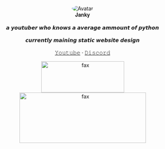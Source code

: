 <p align="center"> 
</p>
<p align="center">
  <p align="center">
  <img src="https://cdn.discordapp.com/attachments/738243069115105291/772872207733882880/38.gif" alt="Avatar" style="border-radius: 75%;">
   <br />
   𝐉𝐚𝐧𝐤𝐲
    <br />
    <br />
   𝙖 𝙮𝙤𝙪𝙩𝙪𝙗𝙚𝙧 𝙬𝙝𝙤 𝙠𝙣𝙤𝙬𝙨 𝙖 𝙖𝙫𝙚𝙧𝙖𝙜𝙚 𝙖𝙢𝙢𝙤𝙪𝙣𝙩 𝙤𝙛 𝙥𝙮𝙩𝙝𝙤𝙣 
    <br />
    <br />𝙘𝙪𝙧𝙧𝙚𝙣𝙩𝙡𝙮 𝙢𝙖𝙞𝙣𝙞𝙣𝙜 𝙨𝙩𝙖𝙩𝙞𝙘 𝙬𝙚𝙗𝙨𝙞𝙩𝙚 𝙙𝙚𝙨𝙞𝙜𝙣<br />
    <br />
    <a href="https://www.youtube.com/channel/UC5RALHI8pk4Z_X17sCDSYYg">𝚈𝚘𝚞𝚝𝚞𝚋𝚎</a>
    ·
    <a href="https://discord.bio/p/Janky">𝙳𝚒𝚜𝚌𝚘𝚛𝚍</a>
  </p>
</p>
<p align="center">  
  <a href="https://steamcommunity.com/id/ayuo">
    <img src="https://cdn.discordapp.com/attachments/743163056699211786/767605180442607648/unknown.png" alt="fax" width="225" height="85">
  </a>
  <br />
    <img src="https://cdn.discordapp.com/attachments/761758578163449917/767605590268051487/unknown.png" alt="fax" width="343" height="137">
</p>
